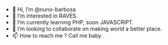 - 👋 Hi, I’m @nuno-barbosa
- 👀 I’m interested in RAVES.
- 🌱 I’m currently learning PHP, soon JAVASCRIPT.
- 💞️ I’m looking to collaborate on making world a better place.
- 📫 How to reach me ? Call me baby

<!---
nuno-barbosa/nuno-barbosa is a ✨ special ✨ repository because its `README.md` (this file) appears on your GitHub profile.
You can click the Preview link to take a look at your changes.
--->
